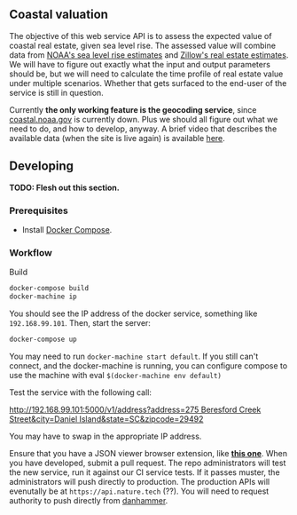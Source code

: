 ## Coastal valuation

The objective of this web service API is to assess the expected value of coastal real estate, given sea level rise.  The assessed value will combine data from [NOAA's sea level rise estimates](https://www.climate.gov/maps-data/dataset/sea-level-rise-map-viewer) and [Zillow's real estate estimates](http://www.zillow.com/howto/api/GetZestimate.htm).  We will have to figure out exactly what the input and output parameters should be, but we will need to calculate the time profile of real estate value under multiple scenarios.  Whether that gets surfaced to the end-user of the service is still in question.

Currently **the only working feature is the geocoding service**, since [coastal.noaa.gov](https://coastal.noaa.gov) is currently down.  Plus we should all figure out what we need to do, and how to develop, anyway.  A brief video that describes the available data (when the site is live again) is available [here](https://www.climate.gov/news-features/decision-makers-toolbox/viewing-sea-level-rise).

## Developing
 
**TODO: Flesh out this section.**

### Prerequisites

- Install [Docker Compose](https://docs.docker.com/compose/install).

### Workflow

Build 

```bash
docker-compose build
docker-machine ip
```

You should see the IP address of the docker service, something like `192.168.99.101`.  Then, start the server:

```bash
docker-compose up
```

You may need to run `docker-machine start default`. If you still can't connect, and the docker-machine is running, you can configure compose to use the machine with eval `$(docker-machine env default)`

Test the service with the following call:

[http://192.168.99.101:5000/v1/address?address=275 Beresford Creek Street&city=Daniel Island&state=SC&zipcode=29492](http://192.168.99.101:5000/v1/address?address=275%20Beresford%20Creek%20Street&city=Daniel%20Island&state=SC&zipcode=29492)

You may have to swap in the appropriate IP address.

Ensure that you have a JSON viewer browser extension, like [**this one**](https://chrome.google.com/webstore/detail/jsonview/chklaanhfefbnpoihckbnefhakgolnmc?hl=en). When you have developed, submit a pull request.  The repo administrators will test the new service, run it against our CI service tests. If it passes muster, the administrators will push directly to production. The production APIs will evenutally be at `https://api.nature.tech` (??). You will need to request authority to push directly from [danhammer](https://github.com/danhammer).
